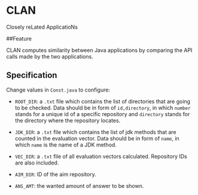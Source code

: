 # CLAN

Closely reLated ApplicatioNs

##Feature

CLAN computes similarity between Java applications by comparing the API calls made by the two applications.

## Specification

Change values in `Const.java` to configure:

- `ROOT_DIR`: a `.txt` file which contains the list of directories that are going to be checked. Data should be in form of `id,directory`, in which `number` stands for a unique id of a specific repository and `directory` stands for the directory where the repository locates.

- `JDK_DIR`: a `.txt` file which contains the list of jdk methods that are counted in the evaluation vector. Data should be in form of `name`, in which `name` is the name of a JDK method.

- `VEC_DIR`: a `.txt` file of all evaluation vectors calculated. Repository IDs are also included.

- `AIM_DIR`: ID of the aim repository.

- `ANS_AMT`: the wanted amount of answer to be shown.
